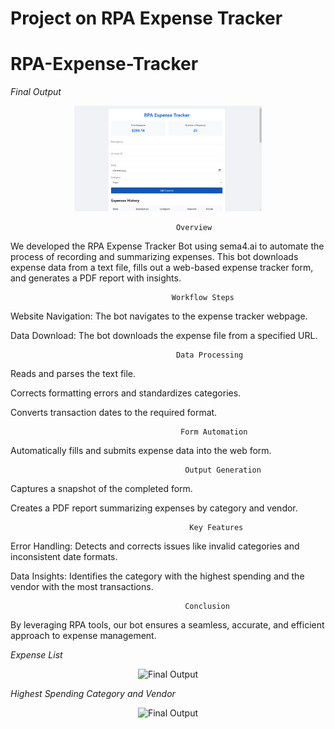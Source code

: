 # Project on RPA Expense Tracker
# RPA-Expense-Tracker
*Final Output*
<p align="center">
  <img src="expense.png" alt="Final Output" width="300"/>
</p>

                                         Overview

We developed the RPA Expense Tracker Bot using sema4.ai to automate the process of recording and summarizing expenses. This bot downloads expense data from a text file, fills out a web-based expense tracker form, and generates a PDF report with insights.

                                        Workflow Steps

Website Navigation: The bot navigates to the expense tracker webpage.

Data Download: The bot downloads the expense file from a specified URL.

                                         Data Processing

Reads and parses the text file.

Corrects formatting errors and standardizes categories.

Converts transaction dates to the required format.

                                          Form Automation

Automatically fills and submits expense data into the web form.

                                           Output Generation

Captures a snapshot of the completed form.

Creates a PDF report summarizing expenses by category and vendor.

                                            Key Features

Error Handling: Detects and corrects issues like invalid categories and inconsistent date formats.

Data Insights: Identifies the category with the highest spending and the vendor with the most transactions.

                                           Conclusion
By leveraging RPA tools, our bot ensures a seamless, accurate, and efficient approach to expense management.

*Expense List*
<p align="center">
  <img src="expense list.png" alt="Final Output" width="300"/>
</p>

*Highest Spending Category and Vendor*
<p align="center">
  <img src="highest expense.jpeg" alt="Final Output" width="300"/>
</p>

